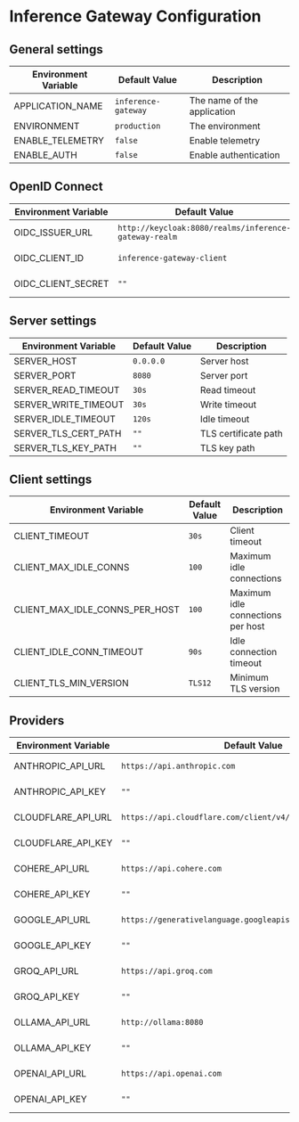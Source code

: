 # Inference Gateway Configuration
## General settings

| Environment Variable | Default Value | Description |
|---------------------|---------------|-------------|
| APPLICATION_NAME | `inference-gateway` | The name of the application |
| ENVIRONMENT | `production` | The environment |
| ENABLE_TELEMETRY | `false` | Enable telemetry |
| ENABLE_AUTH | `false` | Enable authentication |
## OpenID Connect

| Environment Variable | Default Value | Description |
|---------------------|---------------|-------------|
| OIDC_ISSUER_URL | `http://keycloak:8080/realms/inference-gateway-realm` | OIDC issuer URL |
| OIDC_CLIENT_ID | `inference-gateway-client` | OIDC client ID |
| OIDC_CLIENT_SECRET | `""` | OIDC client secret |
## Server settings

| Environment Variable | Default Value | Description |
|---------------------|---------------|-------------|
| SERVER_HOST | `0.0.0.0` | Server host |
| SERVER_PORT | `8080` | Server port |
| SERVER_READ_TIMEOUT | `30s` | Read timeout |
| SERVER_WRITE_TIMEOUT | `30s` | Write timeout |
| SERVER_IDLE_TIMEOUT | `120s` | Idle timeout |
| SERVER_TLS_CERT_PATH | `""` | TLS certificate path |
| SERVER_TLS_KEY_PATH | `""` | TLS key path |
## Client settings

| Environment Variable | Default Value | Description |
|---------------------|---------------|-------------|
| CLIENT_TIMEOUT | `30s` | Client timeout |
| CLIENT_MAX_IDLE_CONNS | `100` | Maximum idle connections |
| CLIENT_MAX_IDLE_CONNS_PER_HOST | `100` | Maximum idle connections per host |
| CLIENT_IDLE_CONN_TIMEOUT | `90s` | Idle connection timeout |
| CLIENT_TLS_MIN_VERSION | `TLS12` | Minimum TLS version |
## Providers

| Environment Variable | Default Value | Description |
|---------------------|---------------|-------------|
| ANTHROPIC_API_URL | `https://api.anthropic.com` | Anthropic API URL |
| ANTHROPIC_API_KEY | `""` | Anthropic API Key |
| CLOUDFLARE_API_URL | `https://api.cloudflare.com/client/v4/accounts/{ACCOUNT_ID}` | Cloudflare API URL |
| CLOUDFLARE_API_KEY | `""` | Cloudflare API Key |
| COHERE_API_URL | `https://api.cohere.com` | Cohere API URL |
| COHERE_API_KEY | `""` | Cohere API Key |
| GOOGLE_API_URL | `https://generativelanguage.googleapis.com` | Google API URL |
| GOOGLE_API_KEY | `""` | Google API Key |
| GROQ_API_URL | `https://api.groq.com` | Groq API URL |
| GROQ_API_KEY | `""` | Groq API Key |
| OLLAMA_API_URL | `http://ollama:8080` | Ollama API URL |
| OLLAMA_API_KEY | `""` | Ollama API Key |
| OPENAI_API_URL | `https://api.openai.com` | OpenAI API URL |
| OPENAI_API_KEY | `""` | OpenAI API Key |
